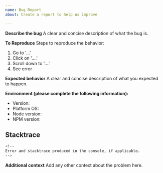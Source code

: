 ```yaml
---
name: Bug Report
about: Create a report to help us improve

---
```


**Describe the bug**
A clear and concise description of what the bug is.

**To Reproduce**
Steps to reproduce the behavior:
1. Go to '...'
2. Click on '....'
3. Scroll down to '....'
4. See error

**Expected behavior**
A clear and concise description of what you expected to happen.

**Environment (please complete the following information):**
- Version: <!-- project version or commit hash -->
- Platform OS: <!-- e.g. Linux/MacOS/Windows + version -->
- Node version: <!-- `node --version` -->
- NPM version: <!-- `npm --version` -->

## Stacktrace
```sh
<!--
Error and stacktrace produced in the console, if applicable.
-->
```

**Additional context**
Add any other context about the problem here.
